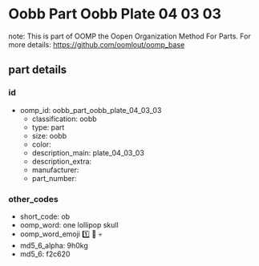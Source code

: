 # Oobb Part Oobb Plate 04 03 03  

note: This is part of OOMP the Oopen Organization Method For Parts. For more details: https://github.com/oomlout/oomp_base

##  part details





### id
* oomp_id: oobb_part_oobb_plate_04_03_03
  * classification: oobb
  * type: part
  * size: oobb
  * color: 
  * description_main: plate_04_03_03
  * description_extra: 
  * manufacturer: 
  * part_number: 

### other_codes
* short_code: ob
* oomp_word: one lollipop skull
* oomp_word_emoji :one: :lollipop: :skull:
* md5_6_alpha: 9h0kg
* md5_6: f2c620